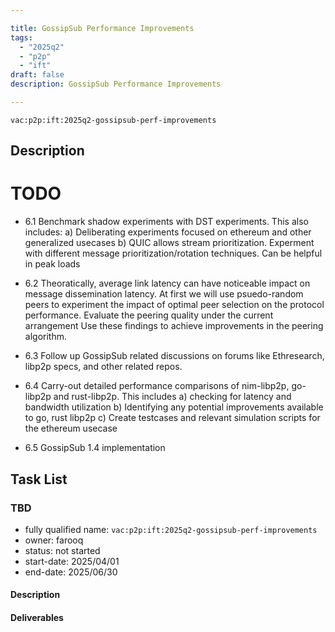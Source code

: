 ```yaml
---

title: GossipSub Performance Improvements
tags:
  - "2025q2"
  - "p2p"
  - "ift"
draft: false
description: GossipSub Performance Improvements

---
```


`vac:p2p:ift:2025q2-gossipsub-perf-improvements`

## Description

# TODO

- 6.1 Benchmark shadow experiments with DST experiments. This also includes:
	a) Deliberating experiments focused on ethereum and other generalized usecases
	b) QUIC allows stream prioritization. Experment with different message prioritization/rotation techniques. Can be helpful in peak loads


- 6.2 Theoratically, average link latency can have noticeable impact on message dissemination latency. 
	At first we will use psuedo-random peers to experiment the impact of optimal peer selection on the protocol performance. 
	Evaluate the peering quality under the current arrangement
	Use these findings to achieve improvements in the peering algorithm. 

- 6.3  Follow up GossipSub related discussions on forums like Ethresearch, libp2p specs, and other related repos.
  

- 6.4 Carry-out detailed performance comparisons of nim-libp2p, go-libp2p and rust-libp2p. This includes
	a) checking for latency and bandwidth utilization
	b) Identifying any potential improvements available to go, rust libp2p
	c) Create testcases and relevant simulation scripts for the ethereum usecase

- 6.5 GossipSub 1.4 implementation


## Task List

### TBD

* fully qualified name: `vac:p2p:ift:2025q2-gossipsub-perf-improvements`
* owner: farooq
* status: not started
* start-date: 2025/04/01
* end-date: 2025/06/30

#### Description

#### Deliverables
